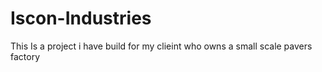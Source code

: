 # Iscon-Industries
This Is a project i have build for my clieint who owns a small scale pavers factory
